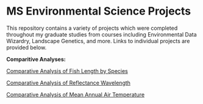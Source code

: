 # MS Environmental Science Projects

This repository contains a variety of projects which were completed throughout my graduate studies from courses including Environmental Data Wizardry, Landscape Genetics, and more. Links to individual projects are provided below.

__Comparitive Analyses:__

[Comparative Analysis of Fish Length by Species](https://github.com/pattybrown/MS-Environmental-Science-Projects/blob/main/Comparative-Analysis-of-Fish-Species-Length.md)

[Comparative Analysis of Reflectance Wavelength](https://github.com/pattybrown/MS-Environmental-Science-Projects/blob/main/Comparitive-Analysis-of-Reflectance-Wavelengths.md)

[Comparative Analysis of Mean Annual Air Temperature](https://github.com/pattybrown/MS-Environmental-Science-Projects/blob/main/Comparative-Analysis-of-Mean-Annual-Air-Temperature.md)
